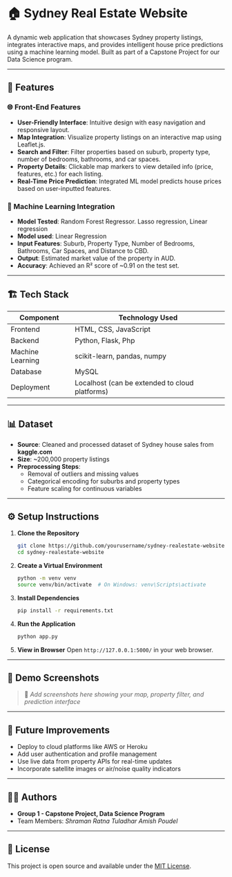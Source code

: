 # 🏠 Sydney Real Estate Website

A dynamic web application that showcases Sydney property listings, integrates interactive maps, and provides intelligent house price predictions using a machine learning model. Built as part of a Capstone Project for our Data Science program.

---

## 🚀 Features

### 🌐 Front-End Features
- **User-Friendly Interface**: Intuitive design with easy navigation and responsive layout.
- **Map Integration**: Visualize property listings on an interactive map using Leaflet.js.
- **Search and Filter**: Filter properties based on suburb, property type, number of bedrooms, bathrooms, and car spaces.
- **Property Details**: Clickable map markers to view detailed info (price, features, etc.) for each listing.
- **Real-Time Price Prediction**: Integrated ML model predicts house prices based on user-inputted features.

### 🧠 Machine Learning Integration
- **Model Tested**: Random Forest Regressor. Lasso regression, Linear regression
- **Model used**: Linear Regression
- **Input Features**: Suburb, Property Type, Number of Bedrooms, Bathrooms, Car Spaces, and Distance to CBD.
- **Output**: Estimated market value of the property in AUD.
- **Accuracy**: Achieved an R² score of ~0.91 on the test set.

---

## 🏗️ Tech Stack

| Component       | Technology Used                  |
|----------------|----------------------------------|
| Frontend       | HTML, CSS, JavaScript|
| Backend        | Python, Flask, Php                    |
| Machine Learning | scikit-learn, pandas, numpy    |
| Database       | MySQL                            |
| Deployment     | Localhost (can be extended to cloud platforms) |

---


## 📊 Dataset

- **Source**: Cleaned and processed dataset of Sydney house sales from **kaggle.com**
- **Size**: ~200,000 property listings 
- **Preprocessing Steps**:
  - Removal of outliers and missing values
  - Categorical encoding for suburbs and property types
  - Feature scaling for continuous variables

---

## ⚙️ Setup Instructions

1. **Clone the Repository**
   ```bash
   git clone https://github.com/yourusername/sydney-realestate-website.git
   cd sydney-realestate-website
   ```

2. **Create a Virtual Environment**
   ```bash
   python -m venv venv
   source venv/bin/activate  # On Windows: venv\Scripts\activate
   ```

3. **Install Dependencies**
   ```bash
   pip install -r requirements.txt
   ```

4. **Run the Application**
   ```bash
   python app.py
   ```

5. **View in Browser**
   Open `http://127.0.0.1:5000/` in your web browser.

---

## 🧪 Demo Screenshots

> 📸 *Add screenshots here showing your map, property filter, and prediction interface*

---

## 📌 Future Improvements

- Deploy to cloud platforms like AWS or Heroku
- Add user authentication and profile management
- Use live data from property APIs for real-time updates
- Incorporate satellite images or air/noise quality indicators

---

## 👨‍💻 Authors

- **Group 1 - Capstone Project, Data Science Program**
- Team Members: *Shraman Ratna Tuladhar*
                *Amish Poudel*

---

## 📄 License

This project is open source and available under the [MIT License](LICENSE).

